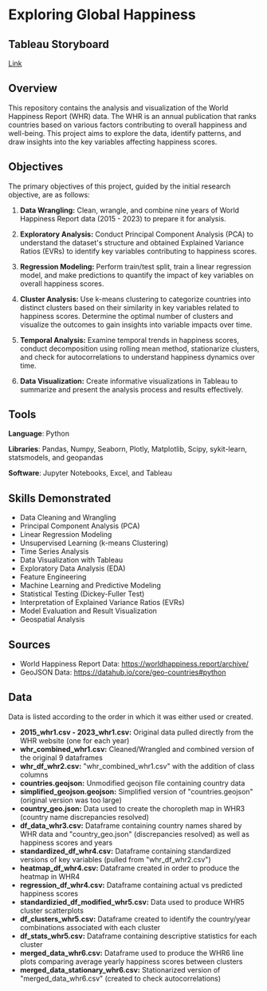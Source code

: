 # Exploring Global Happiness

## Tableau Storyboard
[Link](https://public.tableau.com/app/profile/andrew5395/viz/WorldHappinessReport_16936795111390/Story1)

## Overview
This repository contains the analysis and visualization of the World Happiness Report (WHR) data. The WHR is an annual publication that ranks countries based on various factors contributing to overall happiness and well-being. This project aims to explore the data, identify patterns, and draw insights into the key variables affecting happiness scores.

## Objectives
The primary objectives of this project, guided by the initial research objective, are as follows:

1. **Data Wrangling:** Clean, wrangle, and combine nine years of World Happiness Report data (2015 - 2023) to prepare it for analysis.

2. **Exploratory Analysis:** Conduct Principal Component Analysis (PCA) to understand the dataset's structure and obtained Explained Variance Ratios (EVRs) to identify key variables contributing to happiness scores.

3. **Regression Modeling:** Perform train/test split, train a linear regression model, and make predictions to quantify the impact of key variables on overall happiness scores.

4. **Cluster Analysis:** Use k-means clustering to categorize countries into distinct clusters based on their similarity in key variables related to happiness scores. Determine the optimal number of clusters and visualize the outcomes to gain insights into variable impacts over time.

5. **Temporal Analysis:** Examine temporal trends in happiness scores, conduct decomposition using rolling mean method, stationarize clusters, and check for autocorrelations to understand happiness dynamics over time.

6. **Data Visualization:** Create informative visualizations in Tableau to summarize and present the analysis process and results effectively.

## Tools
**Language**: Python

**Libraries**: Pandas, Numpy, Seaborn, Plotly, Matplotlib, Scipy, sykit-learn, statsmodels, and geopandas

**Software**: Jupyter Notebooks, Excel, and Tableau

## Skills Demonstrated
- Data Cleaning and Wrangling
- Principal Component Analysis (PCA)
- Linear Regression Modeling
- Unsupervised Learning (k-means Clustering)
- Time Series Analysis
- Data Visualization with Tableau
- Exploratory Data Analysis (EDA)
- Feature Engineering
- Machine Learning and Predictive Modeling
- Statistical Testing (Dickey-Fuller Test)
- Interpretation of Explained Variance Ratios (EVRs)
- Model Evaluation and Result Visualization
- Geospatial Analysis

## Sources
- World Happiness Report Data: https://worldhappiness.report/archive/
- GeoJSON Data: https://datahub.io/core/geo-countries#python

## Data
Data is listed according to the order in which it was either used or created. 

- **2015_whr1.csv - 2023_whr1.csv:** Original data pulled directly from the WHR website (one for each year)
- **whr_combined_whr1.csv:** Cleaned/Wrangled and combined version of the original 9 dataframes
- **whr_df_whr2.csv:** "whr_combined_whr1.csv" with the addition of class columns
- **countries.geojson:** Unmodified geojson file containing country data
- **simplified_geojson.geojson:** Simplified version of "countries.geojson" (original version was too large)
- **country_geo.json:** Data used to create the choropleth map in WHR3 (country name discrepancies resolved)
- **df_data_whr3.csv:** Dataframe containing country names shared by WHR data and "country_geo.json" (discrepancies resolved) as well as happiness scores and years
- **standardized_df_whr4.csv:** Dataframe containing standardized versions of key variables (pulled from "whr_df_whr2.csv")
- **heatmap_df_whr4.csv:** Dataframe created in order to produce the heatmap in WHR4
- **regression_df_whr4.csv:** Dataframe containing actual vs predicted happiness scores
- **standardizied_df_modified_whr5.csv:** Data used to produce WHR5 cluster scatterplots
- **df_clusters_whr5.csv:** Dataframe created to identify the country/year combinations associated with each cluster
- **df_stats_whr5.csv:** Dataframe containing descriptive statistics for each cluster
- **merged_data_whr6.csv:** Dataframe used to produce the WHR6 line plots comparing average yearly happiness scores between clusters
- **merged_data_stationary_whr6.csv:** Stationarized version of "merged_data_whr6.csv" (created to check autocorrelations)

